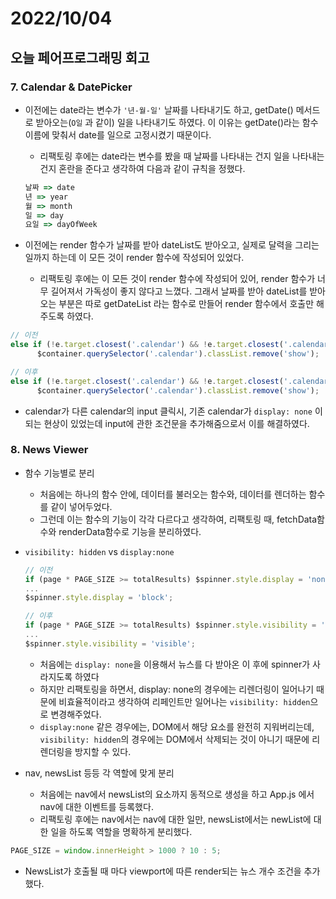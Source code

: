 # 2022/10/04

## 오늘 페어프로그래밍 회고

### 7. Calendar & DatePicker

- 이전에는 date라는 변수가 `'년-월-일'` 날짜를 나타내기도 하고, getDate() 메서드로 받아오는(`O일` 과 같이) 일을 나타내기도 하였다. 이 이유는 getDate()라는 함수이름에 맞춰서 date를 일으로 고정시켰기 때문이다.
    - 리팩토링 후에는 date라는 변수를 봤을 때 날짜를 나타내는 건지 일을 나타내는건지 혼란을 준다고 생각하여 다음과 같이 규칙을 정했다.
    
    ```jsx
    날짜 => date
    년 => year
    월 => month
    일 => day
    요일 => dayOfWeek
    ```
    

 

- 이전에는 render 함수가 날짜를 받아 dateList도 받아오고, 실제로 달력을 그리는 일까지 하는데 이 모든 것이 render 함수에 작성되어 있었다.
    - 리팩토링 후에는 이 모든 것이 render 함수에 작성되어 있어, render 함수가 너무 길어져서 가독성이 좋지 않다고 느꼈다. 그래서 날짜를 받아 dateList를 받아오는 부분은 따로 getDateList 라는 함수로 만들어 render 함수에서 호출만 해주도록 하였다.

```jsx
// 이전
else if (!e.target.closest('.calendar') && !e.target.closest('.calendar-nav'))
      $container.querySelector('.calendar').classList.remove('show');

// 이후
else if (!e.target.closest('.calendar') && !e.target.closest('.calendar-nav') && !e.target.matches('input'))
      $container.querySelector('.calendar').classList.remove('show');
```

- calendar가 다른 calendar의 input 클릭시, 기존 calendar가 `display: none` 이 되는 현상이 있었는데 input에 관한 조건문을 추가해줌으로서 이를 해결하였다.

### 8. News Viewer

- 함수 기능별로 분리
    - 처음에는 하나의 함수 안에, 데이터를 불러오는 함수와, 데이터를 렌더하는 함수를 같이 넣어두었다.
    - 그런데 이는 함수의 기능이 각각 다르다고 생각하여, 리팩토링 때, fetchData함수와 renderData함수로 기능을 분리하였다.

- `visibility: hidden` vs `display:none`
    
    ```jsx
    // 이전
    if (page * PAGE_SIZE >= totalResults) $spinner.style.display = 'none';
    ...
    $spinner.style.display = 'block';
    
    // 이후
    if (page * PAGE_SIZE >= totalResults) $spinner.style.visibility = 'hidden';
    ...
    $spinner.style.visibility = 'visible';
    ```
    
    - 처음에는 `display: none`을 이용해서 뉴스를 다 받아온 이 후에 spinner가 사라지도록 하였다
    - 하지만 리팩토링을 하면서,  display: none의 경우에는 리렌더링이 일어나기 때문에 비효율적이라고 생각하여 리페인트만 일어나는 `visibility: hidden`으로 변경해주었다.
    - `display:none` 같은 경우에는, DOM에서 해당 요소를 완전히 지워버리는데, `visibility: hidden`의 경우에는 DOM에서 삭제되는 것이 아니기 때문에 리렌더링을 방지할 수 있다.

- nav, newsList 등등 각 역할에 맞게 분리
    - 처음에는 nav에서 newsList의 요소까지 동적으로 생성을 하고 App.js 에서 nav에 대한 이벤트를 등록했다.
    - 리팩토링 후에는 nav에서는 nav에 대한 일만, newsList에서는 newList에 대한 일을 하도록 역할을 명확하게 분리했다.

```jsx
PAGE_SIZE = window.innerHeight > 1000 ? 10 : 5;
```

- NewsList가 호출될 때 마다 viewport에 따른 render되는 뉴스 개수 조건을 추가했다.